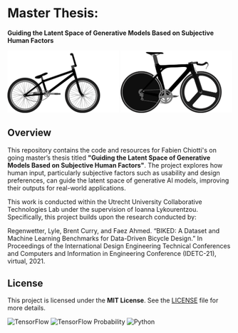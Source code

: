 # Master Thesis:  
**Guiding the Latent Space of Generative Models Based on Subjective Human Factors**

<p align="left">
  <img src="assets/bike1-towards-higher-usability.gif" width="250">
  <img src="assets/bike2-towards-higher-usability.gif" width="250">
</p>



## Overview
This repository contains the code and resources for Fabien Chiotti's on going master’s thesis titled **"Guiding the Latent Space of Generative Models Based on Subjective Human Factors"**. The project explores how human input, particularly subjective factors such as usability and design preferences, can guide the latent space of generative AI models, improving their outputs for real-world applications. 

This work is conducted within the Utrecht University Collaborative Technologies Lab under the supervision of Ioanna Lykourentzou. Specifically, this project builds upon the research conducted by:

Regenwetter, Lyle, Brent Curry, and Faez Ahmed. “BIKED: A Dataset and Machine Learning Benchmarks for Data-Driven Bicycle Design.” In Proceedings of the International Design Engineering Technical Conferences and Computers and Information in Engineering Conference (IDETC-21), virtual, 2021.

## License
This project is licensed under the **MIT License**. See the [LICENSE](./LICENSE) file for more details.

![TensorFlow](https://img.shields.io/badge/TensorFlow-2.9.1-orange?logo=tensorflow)
![TensorFlow Probability](https://img.shields.io/badge/TensorFlow%20Probability-0.15.0-blue?logo=tensorflow)
![Python](https://img.shields.io/badge/Python-3.9.10-blue?logo=python)

